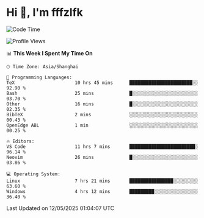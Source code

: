 # Hi 👋, I'm fffzlfk

<!--START_SECTION:waka-->
![Code Time](http://img.shields.io/badge/Code%20Time-1%2C305%20hrs%2024%20mins-blue)

![Profile Views](http://img.shields.io/badge/Profile%20Views-0-blue)

📊 **This Week I Spent My Time On** 

```text
🕑︎ Time Zone: Asia/Shanghai

💬 Programming Languages: 
TeX                      10 hrs 45 mins      ███████████████████████░░   92.90 % 
Bash                     25 mins             █░░░░░░░░░░░░░░░░░░░░░░░░   03.70 % 
Other                    16 mins             █░░░░░░░░░░░░░░░░░░░░░░░░   02.35 % 
BibTeX                   2 mins              ░░░░░░░░░░░░░░░░░░░░░░░░░   00.43 % 
OpenEdge ABL             1 min               ░░░░░░░░░░░░░░░░░░░░░░░░░   00.25 % 

🔥 Editors: 
VS Code                  11 hrs 7 mins       ████████████████████████░   96.14 % 
Neovim                   26 mins             █░░░░░░░░░░░░░░░░░░░░░░░░   03.86 % 

💻 Operating System: 
Linux                    7 hrs 21 mins       ████████████████░░░░░░░░░   63.60 % 
Windows                  4 hrs 12 mins       █████████░░░░░░░░░░░░░░░░   36.40 % 
```


 Last Updated on 12/05/2025 01:04:07 UTC
<!--END_SECTION:waka-->
